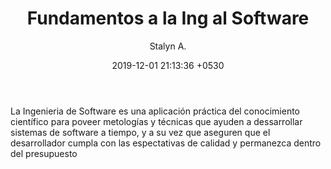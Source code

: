 ﻿---
layout: post
current: post
navigation: True
class: post-template
subclass: 'post'
author: Stalyn A.
title:  "Fundamentos a la Ing al Software"
date:   2019-12-01 21:13:36 +0530
---

  <p>La Ingenieria de Software es una aplicación práctica del conocimiento científico para poveer metologías y técnicas que ayuden a dessarrollar sistemas de software a tiempo, y a su vez que aseguren que el desarrollador cumpla con las espectativas de calidad y permanezca dentro del presupuesto </p>
  
